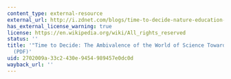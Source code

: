 ```yaml
---
content_type: external-resource
external_url: http://i.zdnet.com/blogs/time-to-decide-nature-education-report-1.pdf
has_external_license_warning: true
license: https://en.wikipedia.org/wiki/All_rights_reserved
status: ''
title: '"Time to Decide: The Ambivalence of the World of Science Toward Education."
  (PDF)'
uid: 2702009a-33c2-430e-9454-989457e0dc0d
wayback_url: ''
---
```

